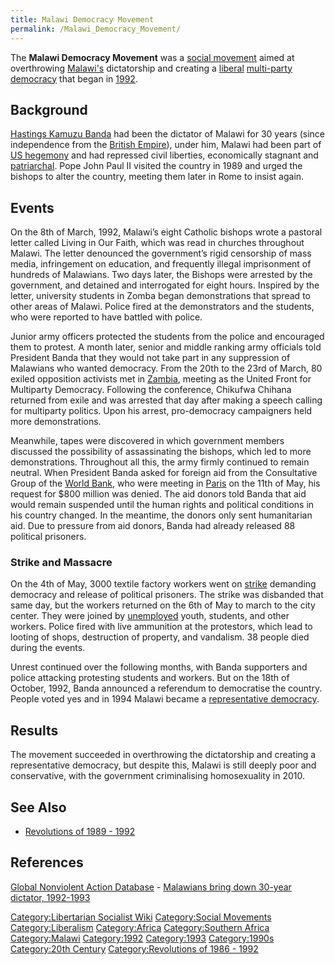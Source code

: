 ```yaml
---
title: Malawi Democracy Movement
permalink: /Malawi_Democracy_Movement/
---
```


The **Malawi Democracy Movement** was a [social
movement](Social_Movement.md "wikilink") aimed at overthrowing
[Malawi's](Malawi.md "wikilink") dictatorship and creating a
[liberal](Liberalism.md "wikilink") [multi-party
democracy](Representative_Democracy.md "wikilink") that began in
[1992](Timeline_of_Libertarian_Socialism_in_Southern_Africa.md "wikilink").

## Background

[Hastings Kamuzu Banda](Banda_Dictatorship_(Malawi).md "wikilink") had been
the dictator of Malawi for 30 years (since independence from the
[British Empire](British_Empire.md "wikilink")), under him, Malawi had been
part of [US hegemony](US_Hegemony.md "wikilink") and had repressed civil
liberties, economically stagnant and
[patriarchal](Patriarchy.md "wikilink"). Pope John Paul II visited the
country in 1989 and urged the bishops to alter the country, meeting them
later in Rome to insist again.

## Events

On the 8th of March, 1992, Malawi’s eight Catholic bishops wrote a
pastoral letter called Living in Our Faith, which was read in churches
throughout Malawi. The letter denounced the government’s rigid
censorship of mass media, infringement on education, and frequently
illegal imprisonment of hundreds of Malawians. Two days later, the
Bishops were arrested by the government, and detained and interrogated
for eight hours. Inspired by the letter, university students in Zomba
began demonstrations that spread to other areas of Malawi. Police fired
at the demonstrators and the students, who were reported to have battled
with police.

Junior army officers protected the students from the police and
encouraged them to protest. A month later, senior and middle ranking
army officials told President Banda that they would not take part in any
suppression of Malawians who wanted democracy. From the 20th to the 23rd
of March, 80 exiled opposition activists met in
[Zambia](Zambia.md "wikilink"), meeting as the United Front for Multiparty
Democracy. Following the conference, Chikufwa Chihana returned from
exile and was arrested that day after making a speech calling for
multiparty politics. Upon his arrest, pro-democracy campaigners held
more demonstrations.

Meanwhile, tapes were discovered in which government members discussed
the possibility of assassinating the bishops, which led to more
demonstrations. Throughout all this, the army firmly continued to remain
neutral. When President Banda asked for foreign aid from the
Consultative Group of the [World Bank](World_Bank.md "wikilink"), who were
meeting in [Paris](France.md "wikilink") on the 11th of May, his request
for \$800 million was denied. The aid donors told Banda that aid would
remain suspended until the human rights and political conditions in his
country changed. In the meantime, the donors only sent humanitarian aid.
Due to pressure from aid donors, Banda had already released 88 political
prisoners.

### Strike and Massacre

On the 4th of May, 3000 textile factory workers went on
[strike](strike.md "wikilink") demanding democracy and release of political
prisoners. The strike was disbanded that same day, but the workers
returned on the 6th of May to march to the city center. They were joined
by [unemployed](Unemployment.md "wikilink") youth, students, and other
workers. Police fired with live ammunition at the protestors, which lead
to looting of shops, destruction of property, and vandalism. 38 people
died during the events.

Unrest continued over the following months, with Banda supporters and
police attacking protesting students and workers. But on the 18th of
October, 1992, Banda announced a referendum to democratise the country.
People voted yes and in 1994 Malawi became a [representative
democracy](Representative_Democracy.md "wikilink").

## Results

The movement succeeded in overthrowing the dictatorship and creating a
representative democracy, but despite this, Malawi is still deeply poor
and conservative, with the government criminalising homosexuality in
2010.

## See Also

- [Revolutions of 1989 - 1992](Revolutions_of_1989_-_1992.md "wikilink")

## References

[Global Nonviolent Action
Database](Global_Nonviolent_Action_Database.md "wikilink") - [Malawians
bring down 30-year dictator,
1992-1993](https://nvdatabase.swarthmore.edu/content/malawians-bring-down-30-year-dictator-1992-1993)

[Category:Libertarian Socialist
Wiki](Category:Libertarian_Socialist_Wiki.md "wikilink") [Category:Social
Movements](Category:Social_Movements.md "wikilink")
[Category:Liberalism](Category:Liberalism.md "wikilink")
[Category:Africa](Category:Africa.md "wikilink") [Category:Southern
Africa](Category:Southern_Africa.md "wikilink")
[Category:Malawi](Category:Malawi.md "wikilink")
[Category:1992](Category:1992.md "wikilink")
[Category:1993](Category:1993.md "wikilink")
[Category:1990s](Category:1990s.md "wikilink") [Category:20th
Century](Category:20th_Century.md "wikilink") [Category:Revolutions of
1986 - 1992](Category:Revolutions_of_1986_-_1992.md "wikilink")